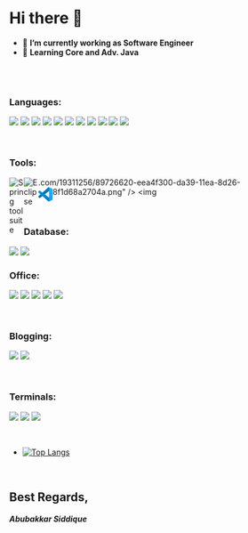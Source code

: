 # **Hi there :wave:**

- 🔭 **I’m currently working as Software Engineer**<br>
- 🌱 **Learning Core and Adv. Java**

<br />

<!-- <div align="center">

<a href="https://github.com/abubakkar13/github-stats">
  
![](https://raw.githubusercontent.com/abubakkar13/github-stats/master/generated/overview.svg)
![](https://github.com/abubakkar13/github-stats/blob/master/generated/languages.svg)

</a>

</div> -->


<br />


### Languages:

<img src="https://img.shields.io/badge/HTML5-E34F26?style=for-the-badge&logo=html5&logoColor=white" /> <img src="https://img.shields.io/badge/CSS3-1572B6?style=for-the-badge&logo=css3&logoColor=white" />
<img src="https://img.shields.io/badge/Python-3776AB?style=for-the-badge&logo=python&logoColor=white" />
<img src="https://img.shields.io/badge/C-00599C?style=for-the-badge&logo=c&logoColor=white" />
<img src="https://img.shields.io/badge/Numpy-777BB4?style=for-the-badge&logo=numpy&logoColor=white" />
<img src="https://img.shields.io/badge/Pandas-2C2D72?style=for-the-badge&logo=pandas&logoColor=white" />
<img src="https://img.shields.io/badge/Plotly-239120?style=for-the-badge&logo=plotly&logoColor=white" />
<img src="https://img.shields.io/badge/Java-ED8B00?style=for-the-badge&logo=java&logoColor=white" />
<img src="https://img.shields.io/badge/json-5E5C5C?style=for-the-badge&logo=json&logoColor=white" />
<img src="https://img.shields.io/badge/JavaScript-323330?style=for-the-badge&logo=javascript&logoColor=F7DF1E" />
<img src="https://img.shields.io/badge/PHP-777BB4?style=for-the-badge&logo=php&logoColor=white" />

<br/>

### Tools:

<img align="left" alt="Spring tool suite" width="26px" src="https://user-images.githubusercontent.com/19311256/89726919-c61ef800-da3d-11ea-868d-b33d9955dfcc.png"/> <img align="left" alt="Eclipse" width="26px" src="https://user-images.githubusercontent" />.com/19311256/89726620-eea4f300-da39-11ea-8d26-8f1d68a2704a.png" /> <img <img align="left" alt="Visual Studio Code" width="26px" src="https://raw.githubusercontent.com/github/explore/80688e429a7d4ef2fca1e82350fe8e3517d3494d/topics/visual-studio-code/visual-studio-code.png" />

<br/>

### Database:

<img src="https://img.shields.io/badge/MySQL-00000F?style=for-the-badge&logo=mysql&logoColor=white" />
<img src="https://img.shields.io/badge/MongoDB-%234ea94b.svg?style=for-the-badge&logo=mongodb&logoColor=white" />

<br/>

### Office:

<img src="https://img.shields.io/badge/Microsoft_Office-D83B01?style=for-the-badge&logo=microsoft-office&logoColor=white" /> <img src="https://img.shields.io/badge/Microsoft_Excel-217346?style=for-the-badge&logo=microsoft-excel&logoColor=white" /> <img src="https://img.shields.io/badge/Microsoft_PowerPoint-B7472A?style=for-the-badge&logo=microsoft-powerpoint&logoColor=white" /> <img src="https://img.shields.io/badge/Microsoft_Word-2B579A?style=for-the-badge&logo=microsoft-word&logoColor=white" /> <img src="https://img.shields.io/badge/Google%20Sheets-34A853?style=for-the-badge&logo=google-sheets&logoColor=white" />

<br />

### Blogging:

<img src="https://img.shields.io/badge/Medium-12100E?style=for-the-badge&logo=medium&logoColor=white" /> <img src="https://img.shields.io/badge/Wix-000?style=for-the-badge&logo=wix&logoColor=white" /> 

<br />

### Terminals:

<img src="https://img.shields.io/badge/windows%20terminal-4D4D4D?style=for-the-badge&logo=windows%20terminal&logoColor=white"> <img src="https://img.shields.io/badge/tmux-1BB91F?style=for-the-badge&logo=tmux&logoColor=white" /> <img src="https://img.shields.io/badge/GNU%20Bash-4EAA25?style=for-the-badge&logo=GNU%20Bash&logoColor=white" />

<br />

- [![Top Langs](https://github-readme-stats.vercel.app/api/top-langs/?username=abubakkar13&layout=compact)](https://github.com/abubakkar13/github-readme-stats)

<br />

## Best Regards,
_**Abubakkar Siddique**_
